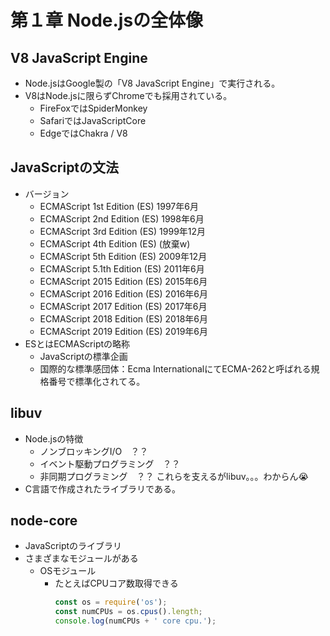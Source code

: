 # 第１章 Node.jsの全体像

## V8 JavaScript Engine
- Node.jsはGoogle製の「V8 JavaScript Engine」で実行される。
- V8はNode.jsに限らずChromeでも採用されている。
  - FireFoxではSpiderMonkey
  - SafariではJavaScriptCore
  - EdgeではChakra / V8

## JavaScriptの文法
- バージョン
  - ECMAScript 1st Edition (ES) 1997年6月
  - ECMAScript 2nd Edition (ES) 1998年6月
  - ECMAScript 3rd Edition (ES) 1999年12月
  - ECMAScript 4th Edition (ES) (放棄w)
  - ECMAScript 5th Edition (ES) 2009年12月
  - ECMAScript 5.1th Edition (ES) 2011年6月
  - ECMAScript 2015 Edition (ES) 2015年6月
  - ECMAScript 2016 Edition (ES) 2016年6月
  - ECMAScript 2017 Edition (ES) 2017年6月
  - ECMAScript 2018 Edition (ES) 2018年6月
  - ECMAScript 2019 Edition (ES) 2019年6月
- ESとはECMAScriptの略称
  - JavaScriptの標準企画
  - 国際的な標準感団体：Ecma InternationalにてECMA-262と呼ばれる規格番号で標準化されてる。

## libuv

- Node.jsの特徴
  - ノンブロッキングI/O　？？
  - イベント駆動プログラミング　？？
  - 非同期プログラミング　？？
  これらを支えるがlibuv。。。わからん😭
- C言語で作成されたライブラリである。

## node-core

- JavaScriptのライブラリ
- さまざまなモジュールがある
  - OSモジュール
    - たとえばCPUコア数取得できる
      ```javascript
      const os = require('os');
      const numCPUs = os.cpus().length;
      console.log(numCPUs + ' core cpu.');
      ```